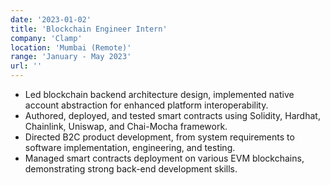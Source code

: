 ```yaml
---
date: '2023-01-02'
title: 'Blockchain Engineer Intern'
company: 'Clamp'
location: 'Mumbai (Remote)'
range: 'January - May 2023'
url: ''
---
```


- Led blockchain backend architecture design, implemented native account abstraction for enhanced platform interoperability.
- Authored, deployed, and tested smart contracts using Solidity, Hardhat, Chainlink, Uniswap, and Chai-Mocha framework.
- Directed B2C product development, from system requirements to software implementation, engineering, and testing.
- Managed smart contracts deployment on various EVM blockchains, demonstrating strong back-end development skills.
